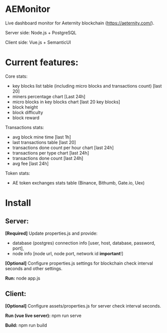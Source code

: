 # AEMonitor

Live dashboard monitor for Aeternity blockchain (https://aeternity.com/).

Server side: Node.js + PostgreSQL

Client side: Vue.js + SemanticUI

# Current features:

Core stats:
- key blocks list table (including micro blocks and transactions count) [last 20]
- miners percentage chart [Last 24h]
- micro blocks in key blocks chart [last 20 key blocks]
- block height
- block difficulty
- block reward

Transactions stats: 
- avg block mine time [last 1h]
- last transactions table [last 20]
- transactions done count per hour chart [last 24h]
- transactions per type chart [last 24h]
- transactions done count [last 24h]
- avg fee [last 24h]

Token stats:
- AE token exchanges stats table (Binance, Bithumb, Gate.io, Uex)

# Install

## Server:

**[Required]**
Update properties.js and provide:
- database (postgres) connection info [user, host, database, password, port],
- node info [node url, node port, network id **important**!]


**[Optional]**
Configure properties.js settings for blockchain check interval seconds and other settings.

**Run:** node app.js

## Client:

**[Optional]**
Configure assets/properties.js for server check interval seconds.

**Run (vue live server):** npm run serve

**Build:** npm run build

